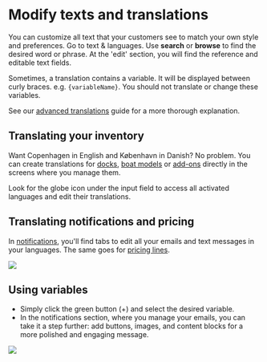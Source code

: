 # Modify texts and translations

You can customize all text that your customers see to match your own style and preferences. Go to text & languages. Use **search** or **browse** to find the desired word or phrase. At the 'edit' section, you will find the reference and editable text fields.

Sometimes, a translation contains a variable. It will be displayed between curly braces. e.g. `{variableName}`. You should not translate or change these variables.

See our [advanced translations](./advanced-translations.md) guide for a more thorough explanation.

## Translating your inventory

Want Copenhagen in English and København in Danish? No problem. You can create translations for [docks](https://dashboard.letsbook.app/docks), [boat models](https://dashboard.letsbook.app/models) or [add-ons](https://dashboard.letsbook.app/add-ons) directly in the screens where you manage them. 

Look for the globe icon under the input field to access all activated languages and edit their translations.

## Translating notifications and pricing

In [notifications](https://dashboard.letsbook.app/notifications), you'll find tabs to edit all your emails and text messages in your languages. The same goes for [pricing lines](https://dashboard.letsbook.app/pricing).

![](https://d33v4339jhl8k0.cloudfront.net/docs/assets/5ec3f479042863474d1b00dc/images/675aff7c4f71c4165f9d3b73/file-FiH60GNGKm.png)

## Using variables

- Simply click the green button (+) and select the desired variable.
- In the notifications section, where you manage your emails, you can take it a step further: add buttons, images, and content blocks for a more polished and engaging message.

![](https://d33v4339jhl8k0.cloudfront.net/docs/assets/5ec3f479042863474d1b00dc/images/675c3548501f35203b1fb3b2/file-0IaYnNYUOl.png)